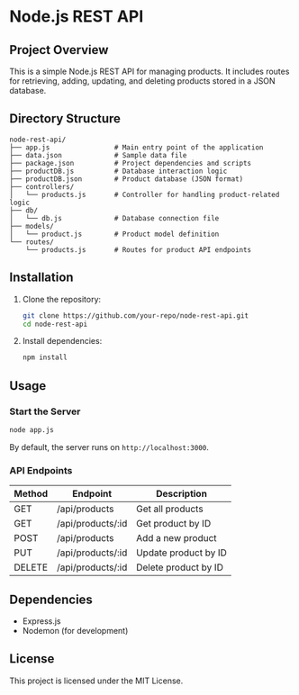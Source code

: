# Node.js REST API

## Project Overview
This is a simple Node.js REST API for managing products. It includes routes for retrieving, adding, updating, and deleting products stored in a JSON database.

## Directory Structure
```
node-rest-api/
├── app.js                # Main entry point of the application
├── data.json             # Sample data file
├── package.json          # Project dependencies and scripts
├── productDB.js          # Database interaction logic
├── productDB.json        # Product database (JSON format)
├── controllers/
│   └── products.js       # Controller for handling product-related logic
├── db/
│   └── db.js             # Database connection file
├── models/
│   └── product.js        # Product model definition
└── routes/
    └── products.js       # Routes for product API endpoints
```

## Installation
1. Clone the repository:
   ```bash
   git clone https://github.com/your-repo/node-rest-api.git
   cd node-rest-api
   ```

2. Install dependencies:
   ```bash
   npm install
   ```

## Usage
### Start the Server
```bash
node app.js
```
By default, the server runs on `http://localhost:3000`.

### API Endpoints
| Method | Endpoint         | Description               |
|--------|-----------------|---------------------------|
| GET    | /api/products   | Get all products         |
| GET    | /api/products/:id | Get product by ID        |
| POST   | /api/products   | Add a new product        |
| PUT    | /api/products/:id | Update product by ID    |
| DELETE | /api/products/:id | Delete product by ID    |

## Dependencies
- Express.js
- Nodemon (for development)

## License
This project is licensed under the MIT License.

